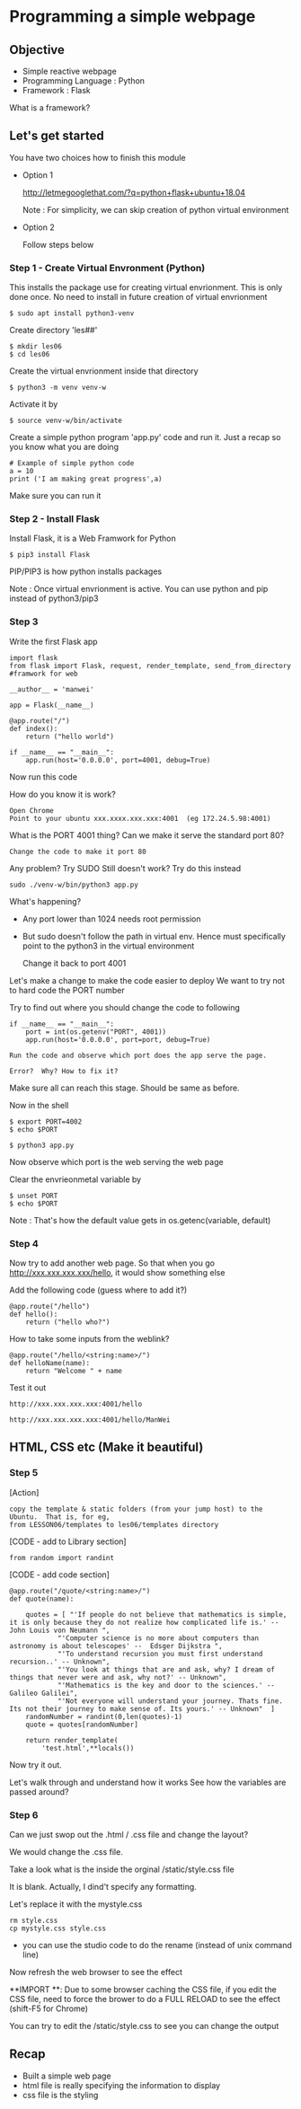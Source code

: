 # Programming a simple webpage #

## Objective

* Simple reactive webpage
* Programming Language : Python
* Framework : Flask

What is a framework?

## Let's get started

You have two choices how to finish this module

* Option 1 

    http://letmegooglethat.com/?q=python+flask+ubuntu+18.04

    Note : For simplicity, we can skip creation of python virtual environment

* Option 2

    Follow steps below


### Step 1 - Create Virtual Envronment (Python)

This installs the package use for creating virtual envrionment.  This is only done once.  No need to install in future creation of virtual envrionment

    $ sudo apt install python3-venv

Create directory 'les##'

    $ mkdir les06
    $ cd les06

Create the virtual envrionment inside that directory
    
    $ python3 -m venv venv-w

Activate it by 

    $ source venv-w/bin/activate

Create a simple python program 'app.py' code and run it.  Just a recap so you know what you are doing


    # Example of simple python code
    a = 10
    print ('I am making great progress',a)

Make sure you can run it

### Step 2 - Install Flask

Install Flask, it is a Web Framwork for Python

    $ pip3 install Flask

PIP/PIP3 is how python installs packages

Note : Once virtual envrionment is active. You can use python and pip instead of python3/pip3


### Step 3

Write the first Flask app

    import flask
    from flask import Flask, request, render_template, send_from_directory   #framwork for web

    __author__ = 'manwei'

    app = Flask(__name__)

    @app.route("/")
    def index():
        return ("hello world")

    if __name__ == "__main__":
        app.run(host='0.0.0.0', port=4001, debug=True)


Now run this code

How do you know it is work?

    Open Chrome
    Point to your ubuntu xxx.xxxx.xxx.xxx:4001  (eg 172.24.5.98:4001) 

What is the PORT 4001 thing?
Can we make it serve the standard port 80?

    Change the code to make it port 80

Any problem?  Try SUDO
Still doesn't work?  Try do this instead

    sudo ./venv-w/bin/python3 app.py

What's happening?

* Any port lower than 1024 needs root permission
* But sudo doesn't follow the path in virtual env.  Hence must specifically point to the python3 in the virtual environment

    Change it back to port 4001

Let's make a change to make the code easier to deploy
We want to try not to hard code the PORT number

Try to find out where you should change the code to following

    if __name__ == "__main__":
        port = int(os.getenv("PORT", 4001))
        app.run(host='0.0.0.0', port=port, debug=True)

    Run the code and observe which port does the app serve the page.

    Error?  Why? How to fix it?

Make sure all can reach this stage.  Should be same as before.

Now in the shell

    $ export PORT=4002
    $ echo $PORT

    $ python3 app.py

Now observe which port is the web serving the web page


Clear the envrieonmetal variable by

    $ unset PORT
    $ echo $PORT

Note :
    That's how the default value gets in
    os.getenc(variable, default)

### Step 4

Now try to add another web page.  So that when you go http://xxx.xxx.xxx.xxx/hello, it would show something else

Add the following code (guess where to add it?)

    @app.route("/hello")
    def hello():
        return ("hello who?")


How to take some inputs from the weblink?

    @app.route("/hello/<string:name>/")
    def helloName(name):
        return "Welcome " + name

Test it out

    http://xxx.xxx.xxx.xxx:4001/hello

    http://xxx.xxx.xxx.xxx:4001/hello/ManWei


## HTML, CSS etc (Make it beautiful)

### Step 5

[Action]

    copy the template & static folders (from your jump host) to the Ubuntu.  That is, for eg,
    from LESSON06/templates to les06/templates directory

[CODE - add to Library section]

    from random import randint


[CODE - add code section]


    @app.route("/quote/<string:name>/")
    def quote(name):

        quotes = [ "'If people do not believe that mathematics is simple, it is only because they do not realize how complicated life is.' -- John Louis von Neumann ",
                "'Computer science is no more about computers than astronomy is about telescopes' --  Edsger Dijkstra ",
                "'To understand recursion you must first understand recursion..' -- Unknown",
                "'You look at things that are and ask, why? I dream of things that never were and ask, why not?' -- Unknown",
                "'Mathematics is the key and door to the sciences.' -- Galileo Galilei",
                "'Not everyone will understand your journey. Thats fine. Its not their journey to make sense of. Its yours.' -- Unknown"  ]
        randomNumber = randint(0,len(quotes)-1)
        quote = quotes[randomNumber]

        return render_template(
            'test.html',**locals())


Now try it out.

Let's walk through and understand how it works
See how the variables are passed around?

### Step 6

Can we just swop out the .html / .css file and change the layout?

We would change the .css file.

Take a look what is the inside the orginal /static/style.css file

It is blank.  Actually, I dind't specify any formatting.

Let's replace it with the mystyle.css

    rm style.css
    cp mystyle.css style.css

* you can use the studio code to do the rename (instead of unix command line)

Now refresh the web browser to see the effect

**IMPORT **: Due to some browser caching the CSS file, if you edit the CSS file, need to force the brower to do a FULL RELOAD to see the effect (shift-F5 for Chrome)

You can try to edit the /static/style.css to see you can change the output


## Recap

* Built a simple web page
* html file is really specifying the information to display
* css file is the styling